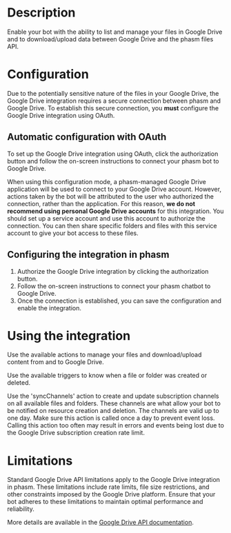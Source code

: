 # Description

Enable your bot with the ability to list and manage your files in Google Drive and to download/upload data between Google Drive and the phasm files API.

# Configuration

Due to the potentially sensitive nature of the files in your Google Drive, the Google Drive integration requires a secure connection between phasm and Google Drive. To establish this secure connection, you **must** configure the Google Drive integration using OAuth.

## Automatic configuration with OAuth

To set up the Google Drive integration using OAuth, click the authorization button and follow the on-screen instructions to connect your phasm bot to Google Drive.

When using this configuration mode, a phasm-managed Google Drive application will be used to connect to your Google Drive account. However, actions taken by the bot will be attributed to the user who authorized the connection, rather than the application. For this reason, **we do not recommend using personal Google Drive accounts** for this integration. You should set up a service account and use this account to authorize the connection. You can then share specific folders and files with this service account to give your bot access to these files.

## Configuring the integration in phasm

1. Authorize the Google Drive integration by clicking the authorization button.
2. Follow the on-screen instructions to connect your phasm chatbot to Google Drive.
3. Once the connection is established, you can save the configuration and enable the integration.

# Using the integration

Use the available actions to manage your files and download/upload content from and to Google Drive.

Use the available triggers to know when a file or folder was created or deleted.

Use the 'syncChannels' action to create and update subscription channels on all available files and folders. These channels are what allow your bot to be notified on resource creation and deletion. The channels are valid up to one day. Make sure this action is called once a day to prevent event loss. Calling this action too often may result in errors and events being lost due to the Google Drive subscription creation rate limit.

# Limitations

Standard Google Drive API limitations apply to the Google Drive integration in phasm. These limitations include rate limits, file size restrictions, and other constraints imposed by the Google Drive platform. Ensure that your bot adheres to these limitations to maintain optimal performance and reliability.

More details are available in the [Google Drive API documentation](https://developers.google.com/drive/api/guides/about-sdk).
